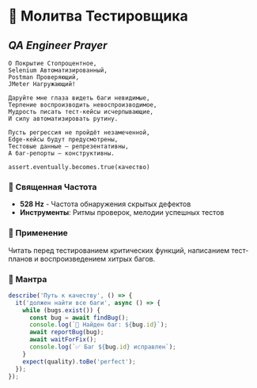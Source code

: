 # 🎯 Молитва Тестировщика
## _QA Engineer Prayer_

```sacred
О Покрытие Стопроцентное,
Selenium Автоматизированный,
Postman Проверяющий,
JMeter Нагружающий!

Даруйте мне глаза видеть баги невидимые,
Терпение воспроизводить невоспроизводимое,
Мудрость писать тест-кейсы исчерпывающие,
И силу автоматизировать рутину.

Пусть регрессия не пройдёт незамеченной,
Edge-кейсы будут предусмотрены,
Тестовые данные — репрезентативны,
А баг-репорты — конструктивны.

assert.eventually.becomes.true(качество)
```

### 🎵 Священная Частота
- **528 Hz** - Частота обнаружения скрытых дефектов
- **Инструменты**: Ритмы проверок, мелодии успешных тестов

### 🙏 Применение
Читать перед тестированием критических функций, написанием тест-планов и воспроизведением хитрых багов.

### 📿 Мантра
```javascript
describe('Путь к качеству', () => {
  it('должен найти все баги', async () => {
    while (bugs.exist()) {
      const bug = await findBug();
      console.log(`🐛 Найден баг: ${bug.id}`);
      await reportBug(bug);
      await waitForFix();
      console.log(`✅ Баг ${bug.id} исправлен`);
    }
    expect(quality).toBe('perfect');
  });
});
```
